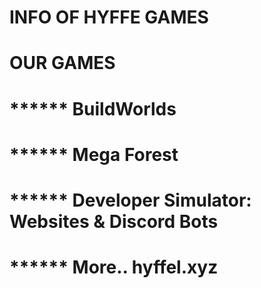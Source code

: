 # INFO OF HYFFE GAMES

# OUR GAMES
# ****** BuildWorlds
# ****** Mega Forest
# ****** Developer Simulator: Websites & Discord Bots
# ****** More.. hyffel.xyz
